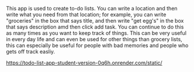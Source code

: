 This app is used to create to-do lists. You can write a location and then write what you need from that location; for example, you can write "groceries" in the box that says title, and then write "get egg's" in the box that says description amd then click add task. You can continue to do this as many times as you want to keep track of things. This can be very useful in every day life and can even be used for other things than grocery lists, this can especially be useful for people with bad memories and people who gets off track easliy.


https://todo-list-app-student-version-0q6h.onrender.com/static/
